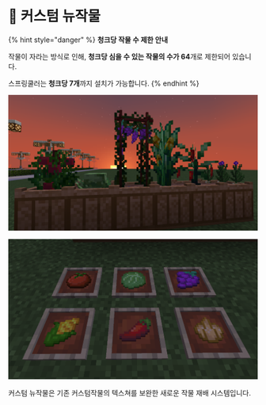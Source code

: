 # 🍅 커스텀 뉴작물

{% hint style="danger" %}
**청크당 작물 수 제한 안내**

작물이 자라는 방식로 인해, **청크당 심을 수 있는 작물의 수가 64**개로 제한되어 있습니다.

스프링쿨러는 **청크당 7개**까지 설치가 가능합니다.
{% endhint %}

![](<../../.gitbook/assets/image (2) (3).png>)

![](<../../.gitbook/assets/image (13).png>)



커스텀 뉴작물은 기존 커스텀작물의 텍스쳐를 보완한 새로운 작물 재배 시스템입니다.&#x20;

